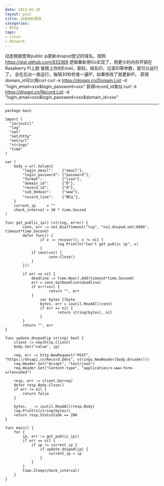```yaml
---
date: 2013-02-26
layout: post
title: 动态DNS程序
categories:
- Blog
tags:
- Linux
- Network
---
```


动态根据宽带public ip更新dnspod登记的域名，按照 https://gist.github.com/833369 逻辑重新用Go实现了，用更少的内存开销在Raspberry Pi上跑 替换上你的Email，密码，域名ID，记录ID等参数，就可以运行了。 会在后台一直运行，每隔30秒检查一遍IP，如果修改了就更新IP。 获得domain_id可以用curl curl -k https://dnsapi.cn/Domain.List -d "login_email=xxx&login_password=xxx" 获得record_id类似 curl -k https://dnsapi.cn/Record.List -d "login_email=xxx&login_password=xxx&domain_id=xxx"
_____________________

    package main
     
    import (
      "io/ioutil"
      "log"
      "net"
      "net/http"
      "net/url"
      "strings"
      "time"
    )
     
    var (
        body = url.Values{
            "login_email":    {"email"},
            "login_password": {"password"},
            "format":         {"json"},
            "domain_id":      {"0"},
            "record_id":      {"0"},
            "sub_domain":     {"www"},
            "record_line":    {"默认"},
        }
        current_ip     = ""
        check_interval = 30 * time.Second
    )
     
    func get_public_ip() (string, error) {
            conn, err := net.DialTimeout("tcp", "ns1.dnspod.net:6666", timeout*time.Second)
            defer func() {
                    if x := recover(); x != nil {
                            log.Println("Can't get public ip", x)
                    }
                if conn!=nil {
                        conn.Close()
                }
            }()
     
            if err == nil {
                deadline := time.Now().Add(timeout*time.Second)
                err = conn.SetDeadline(deadline)
                if err!=nil {
                        return "", err
                }
                    var bytes []byte
                    bytes, err = ioutil.ReadAll(conn)
                    if err == nil {
                            return string(bytes), nil
                    }
            }
            return "", err
    }
     
    func update_dnspod(ip string) bool {
        client := new(http.Client)
        body.Set("value", ip)
     
        req, err := http.NewRequest("POST", "https://dnsapi.cn/Record.Ddns", strings.NewReader(body.Encode()))
        req.Header.Set("Accept", "text/json")
        req.Header.Set("Content-type", "application/x-www-form-urlencoded")
     
        resp, err := client.Do(req)
        defer resp.Body.Close()
        if err != nil {
            return false
        }
     
        bytes, _ := ioutil.ReadAll(resp.Body)
        log.Println(string(bytes))
        return resp.StatusCode == 200
    }
     
    func main() {
        for {
            ip, err := get_public_ip()
            if err == nil {
                if ip != current_ip {
                    if update_dnspod(ip) {
                        current_ip = ip
                    }
                }
            }
            time.Sleep(check_interval)
        }
    }